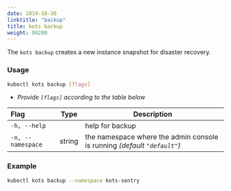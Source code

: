 ```yaml
---
date: 2019-10-30
linktitle: "backup"
title: kots backup
weight: 90200
---
```


The `kots backup` creates a new instance snapshot for disaster recovery.

### Usage

```bash
kubectl kots backup [flags]
```

- _Provide `[flags]` according to the table below_

| Flag              | Type   | Description                                                              |
| :---------------- | ------ | ------------------------------------------------------------------------ |
| `-h, --help`      |        | help for backup                                                          |
| `-n, --namespace` | string | the namespace where the admin console is running _(default `"default"`)_ |

### Example

```bash
kubectl kots backup --namespace kots-sentry
```
